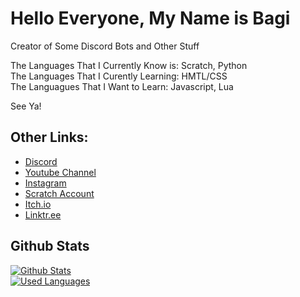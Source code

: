 # Hello Everyone, My Name is Bagi
Creator of Some Discord Bots and Other Stuff

The Languages That I Currently Know is: Scratch, Python\
The Languages That I Curently Learning: HMTL/CSS\
The Languagues That I Want to Learn: Javascript, Lua

See Ya!

## Other Links:
* [Discord](https://discord.com/users/851535306548969533)
* [Youtube Channel](https://youtube.com/@thebagi)
* [Instagram](https://instagram.com/dev_bagi763)
* [Scratch Account](https://scratch.mit.edu/users/Rafael_Bagi123)
* [Itch.io](https://bagi763.itch.io)
* [Linktr.ee](https://linktr.ee/bagi763)

## Github Stats
[![Github Stats](https://github-readme-stats.vercel.app/api?username=bagi763&show_icons=true&theme=dark)](https://github.com/bagi763)\
[![Used Languages](https://github-readme-stats.vercel.app/api/top-langs/?username=Bagi763&show_icons=true&title_color=fff&icon_color=79ff97&text_color=9f9f9f&bg_color=151515)](https://github.com/Bagi763?tab=repositories)
